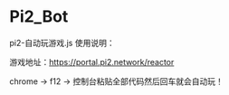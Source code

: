 # Pi2_Bot
pi2-自动玩游戏.js 使用说明：

游戏地址：https://portal.pi2.network/reactor

chrome -> f12 -> 控制台粘贴全部代码然后回车就会自动玩！
